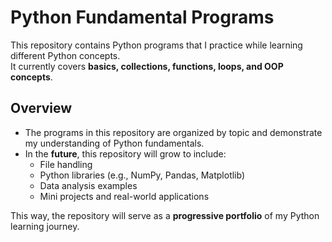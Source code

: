 # Python Fundamental Programs

This repository contains Python programs that I practice while learning different Python concepts.  
It currently covers **basics, collections, functions, loops, and OOP concepts**.  

## Overview
- The programs in this repository are organized by topic and demonstrate my understanding of Python fundamentals.
- In the **future**, this repository will grow to include:
  - File handling
  - Python libraries (e.g., NumPy, Pandas, Matplotlib)
  - Data analysis examples
  - Mini projects and real-world applications

This way, the repository will serve as a **progressive portfolio** of my Python learning journey.
